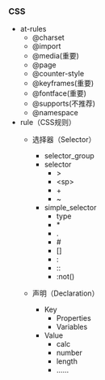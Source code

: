 ### CSS

* at-rules
    * @charset
    * @import
    * @media(重要)
    * @page
    * @counter-style
    * @keyframes(重要)
    * @fontface(重要)
    * @supports(不推荐)
    * @namespace
* rule（CSS规则）
    * 选择器（Selector）
        * selector_group
        * selector
            * \>
            * \<sp\>
            * \+
            * \~
        * simple_selector
            * type
            * \*
            * \.
            * \#
            * \[\]
            * :
            * ::
            * :not()

    * 声明（Declaration）
        * Key
            * Properties
            * Variables
        * Value
            * calc
            * number
            * length
            * ......
